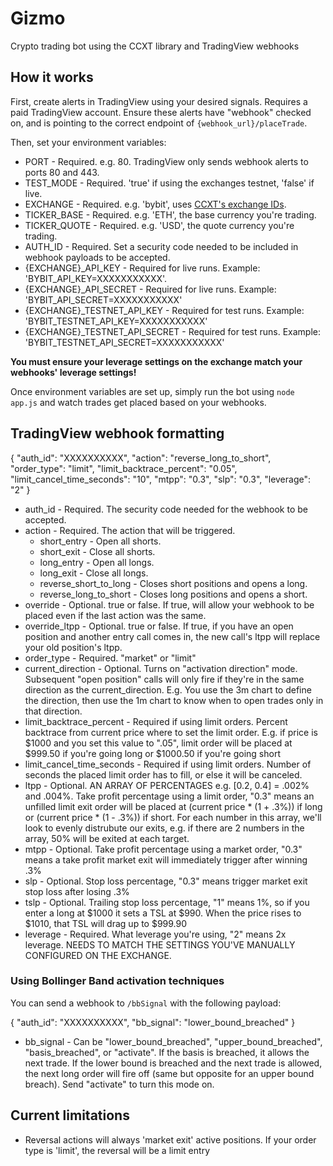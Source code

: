 # Gizmo
Crypto trading bot using the CCXT library and TradingView webhooks

## How it works

First, create alerts in TradingView using your desired signals. Requires a paid TradingView account. Ensure these alerts have "webhook" checked on, and is pointing to the correct endpoint of `{webhook_url}/placeTrade`.

Then, set your environment variables:
- PORT - Required. e.g. 80. TradingView only sends webhook alerts to ports 80 and 443.
- TEST_MODE - Required. 'true' if using the exchanges testnet, 'false' if live.
- EXCHANGE - Required. e.g. 'bybit', uses [CCXT's exchange IDs](https://github.com/ccxt/ccxt/wiki/Manual).
- TICKER_BASE - Required. e.g. 'ETH', the base currency you're trading.
- TICKER_QUOTE - Required. e.g. 'USD', the quote currency you're trading.
- AUTH_ID - Required. Set a security code needed to be included in webhook payloads to be accepted.
- {EXCHANGE}_API_KEY - Required for live runs. Example: 'BYBIT_API_KEY=XXXXXXXXXXX'.
- {EXCHANGE}_API_SECRET - Required for live runs. Example: 'BYBIT_API_SECRET=XXXXXXXXXXX'
- {EXCHANGE}_TESTNET_API_KEY - Required for test runs. Example: 'BYBIT_TESTNET_API_KEY=XXXXXXXXXXX'
- {EXCHANGE}_TESTNET_API_SECRET - Required for test runs. Example: 'BYBIT_TESTNET_API_SECRET=XXXXXXXXXXX'

**You must ensure your leverage settings on the exchange match your webhooks' leverage settings!**

Once environment variables are set up, simply run the bot using `node app.js` and watch trades get placed based on your webhooks.


## TradingView webhook formatting

{
"auth_id": "XXXXXXXXXX",
"action": "reverse_long_to_short",
"order_type": "limit",
"limit_backtrace_percent": "0.05",
"limit_cancel_time_seconds": "10",
"mtpp": "0.3",
"slp": "0.3",
"leverage": "2"
}

- auth_id - Required. The security code needed for the webhook to be accepted.
- action - Required. The action that will be triggered.
  - short_entry - Open all shorts.
  - short_exit - Close all shorts.
  - long_entry - Open all longs.
  - long_exit - Close all longs.
  - reverse_short_to_long - Closes short positions and opens a long.
  - reverse_long_to_short - Closes long positions and opens a short.
- override - Optional. true or false. If true, will allow your webhook to be placed even if the last action was the same.
- override_ltpp - Optional. true or false. If true, if you have an open position and another entry call comes in, the new call's ltpp will replace your old position's ltpp.
- order_type - Required. "market" or "limit"
- current_direction - Optional. Turns on "activation direction" mode. Subsequent "open position" calls will only fire if they're in the same direction as the current_direction. E.g. You use the 3m chart to define the direction, then use the 1m chart to know when to open trades only in that direction.
- limit_backtrace_percent - Required if using limit orders. Percent backtrace from current price where to set the limit order. E.g. if price is $1000 and you set this value to ".05", limit order will be placed at $999.50 if you're going long or $1000.50 if you're going short
- limit_cancel_time_seconds - Required if using limit orders. Number of seconds the placed limit order has to fill, or else it will be canceled.
- ltpp - Optional. AN ARRAY OF PERCENTAGES e.g. [0.2, 0.4] = .002% and .004%. Take profit percentage using a limit order, "0.3" means an unfilled limit exit order will be placed at (current price * (1 + .3%)) if long or (current price * (1 - .3%)) if short. For each number in this array, we'll look to evenly distrubute our exits, e.g. if there are 2 numbers in the array, 50% will be exited at each target.
- mtpp - Optional. Take profit percentage using a market order, "0.3" means a take profit market exit will immediately trigger after winning .3%
- slp - Optional. Stop loss percentage, "0.3" means trigger market exit stop loss after losing .3%
- tslp - Optional. Trailing stop loss percentage, "1" means 1%, so if you enter a long at $1000 it sets a TSL at $990. When the price rises to $1010, that TSL will drag up to $999.90
- leverage - Required. What leverage you're using, "2" means 2x leverage. NEEDS TO MATCH THE SETTINGS YOU'VE MANUALLY CONFIGURED ON THE EXCHANGE.

### Using Bollinger Band activation techniques

You can send a webhook to `/bbSignal` with the following payload:

{
"auth_id": "XXXXXXXXXX",
"bb_signal": "lower_bound_breached"
}

- bb_signal - Can be "lower_bound_breached", "upper_bound_breached", "basis_breached", or "activate". If the basis is breached, it allows the next trade. If the lower bound is breached and the next trade is allowed, the next long order will fire off (same but opposite for an upper bound breach). Send "activate" to turn this mode on.  


## Current limitations

- Reversal actions will always 'market exit' active positions. If your order type is 'limit', the reversal will be a limit entry
